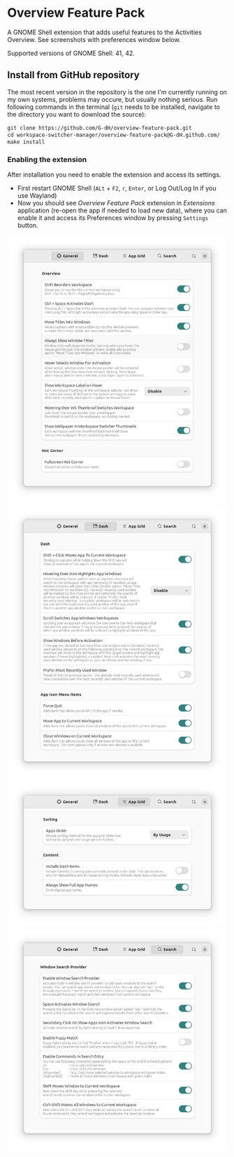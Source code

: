 # Overview Feature Pack

A GNOME Shell extension that adds useful features to the Activities Overview. See screenshots with preferences window below.

Supported versions of GNOME Shell: 41, 42.


## Install from GitHub repository
The most recent version in the repository is the one I'm currently running on my own systems, problems may occure, but usually nothing serious.
Run following commands in the terminal (`git` needs to be installed, navigate to the directory you want to download the source):

    git clone https://github.com/G-dH/overview-feature-pack.git
    cd workspace-switcher-manager/overview-feature-pack@G-dH.github.com/
    make install


### Enabling the extension
After installation you need to enable the extension and access its settings.

- First restart GNOME Shell (`ALt` + `F2`, `r`, `Enter`, or Log Out/Log In if you use Wayland)
- Now you should see *Overview Feature Pack* extension in *Extensions* application (re-open the app if needed to load new data), where you can enable it and access its Preferences window by pressing `Settings` button.

![OFP configuration window](OFP1.png)
![OFP configuration window](OFP2.png)
![OFP configuration window](OFP3.png)
![OFP configuration window](OFP4.png)